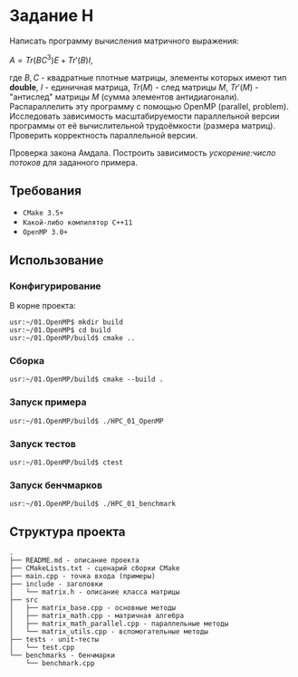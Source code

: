 # Задание H

Написать программу вычисления матричного выражения:

$A = Tr(BC^3)E+Tr'(B)I$,

где $B,C$ - квадратные плотные матрицы, элементы которых имеют тип **double**, $I$ - единичная матрица, $Tr(M)$ - след матрицы $M$, $Tr'(M)$ - "антислед" матрицы $M$ (сумма элементов антидиагонали). Распараллелить эту программу с помощью OpenMP (parallel, problem). Исследовать зависимость масштабируемости параллельной версии программы от её вычислительной трудоёмкости (размера матриц). Проверить корректность параллельной версии.

Проверка закона Амдала. Построить зависимость *ускорение:число потоков* для заданного примера.

## Требования
- `CMake 3.5+`
- `Какой-либо компилятор C++11`
- `OpenMP 3.0+`

## Использование
### Конфигурирование
В корне проекта:
```console
usr:~/01.OpenMP$ mkdir build
usr:~/01.OpenMP$ cd build
usr:~/01.OpenMP/build$ cmake ..
```
### Сборка
```console
usr:~/01.OpenMP/build$ cmake --build .
```
### Запуск примера
```console
usr:~/01.OpenMP/build$ ./HPC_01_OpenMP
```
### Запуск тестов
```console
usr:~/01.OpenMP/build$ ctest
```
### Запуск бенчмарков
```console
usr:~/01.OpenMP/build$ ./HPC_01_benchmark
```

## Структура проекта
```
.
├── README.md - описание проекта
├── CMakeLists.txt - сценарий сборки CMake
├── main.cpp - точка входа (примеры)
├── include - заголовки
│   └── matrix.h - описание класса матрицы
├── src
│   ├── matrix_base.cpp - основные методы
│   ├── matrix_math.cpp - матричная алгебра
│   ├── matrix_math_parallel.cpp - параллельные методы
│   └── matrix_utils.cpp - вспомогательные методы
├── tests - unit-тесты
│   └── test.cpp
└── benchmarks - бенчмарки
    └── benchmark.cpp
```
